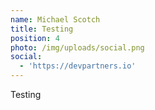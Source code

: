```yaml
---
name: Michael Scotch
title: Testing
position: 4
photo: /img/uploads/social.png
social:
  - 'https://devpartners.io'
---
```

Testing